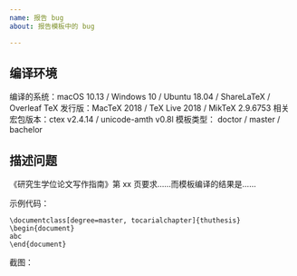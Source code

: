 ```yaml
---
name: 报告 bug
about: 报告模板中的 bug

---
```


## 编译环境
编译的系统：macOS 10.13 / Windows 10 / Ubuntu 18.04 / ShareLaTeX / Overleaf
TeX 发行版：MacTeX 2018 / TeX Live 2018 / MikTeX 2.9.6753
相关宏包版本：ctex v2.4.14 / unicode-amth v0.8l
模板类型： doctor / master / bachelor

## 描述问题
《研究生学位论文写作指南》第 xx 页要求……而模板编译的结果是……

示例代码：
```TeX
\documentclass[degree=master, tocarialchapter]{thuthesis}
\begin{document}
abc
\end{document}
```

截图：
